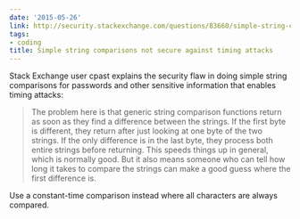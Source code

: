 ```yaml
---
date: '2015-05-26'
link: http://security.stackexchange.com/questions/83660/simple-string-comparisons-not-secure-against-timing-attacks
tags:
- coding
title: Simple string comparisons not secure against timing attacks
---
```


Stack Exchange user cpast explains the security flaw in doing simple string comparisons for passwords and other sensitive information that enables timing attacks:

>The problem here is that generic string comparison functions return as soon as they find a difference between the strings. If the first byte is different, they return after just looking at one byte of the two strings. If the only difference is in the last byte, they process both entire strings before returning. This speeds things up in general, which is normally good. But it also means someone who can tell how long it takes to compare the strings can make a good guess where the first difference is.

Use a constant-time comparison instead where all characters are always compared.

